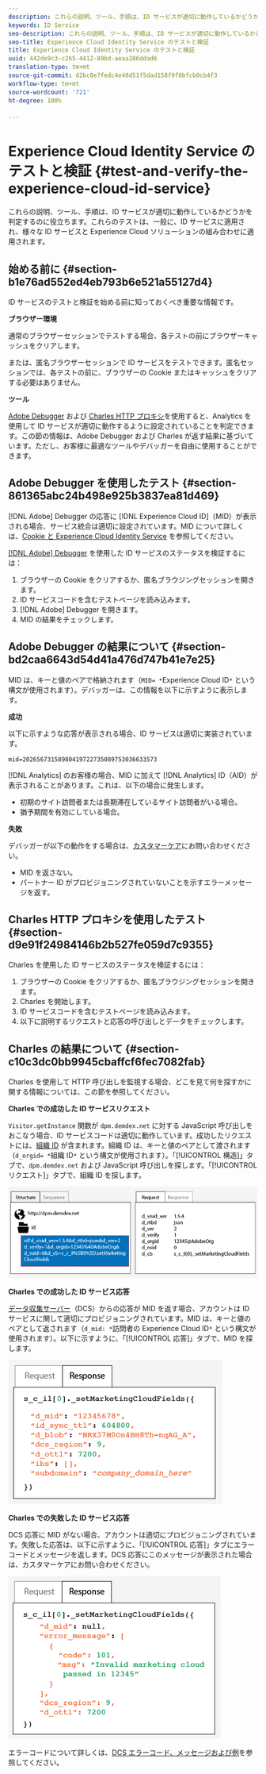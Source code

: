 ```yaml
---
description: これらの説明、ツール、手順は、ID サービスが適切に動作しているかどうかを判定するのに役立ちます。これらのテストは、一般に、ID サービスに適用され、様々な ID サービスと Experience Cloud ソリューションの組み合わせに適用されます。
keywords: ID Service
seo-description: これらの説明、ツール、手順は、ID サービスが適切に動作しているかどうかを判定するのに役立ちます。これらのテストは、一般に、ID サービスに適用され、様々な ID サービスと Experience Cloud ソリューションの組み合わせに適用されます。
seo-title: Experience Cloud Identity Service のテストと検証
title: Experience Cloud Identity Service のテストと検証
uuid: 442de9c3-c265-4412-89bd-aeaa286ddad6
translation-type: tm+mt
source-git-commit: d2bc0e7fedc4e48d51f5dad158f9f8bfcb0cb4f3
workflow-type: tm+mt
source-wordcount: '721'
ht-degree: 100%

---
```



# Experience Cloud Identity Service のテストと検証 {#test-and-verify-the-experience-cloud-id-service}

これらの説明、ツール、手順は、ID サービスが適切に動作しているかどうかを判定するのに役立ちます。これらのテストは、一般に、ID サービスに適用され、様々な ID サービスと Experience Cloud ソリューションの組み合わせに適用されます。

## 始める前に {#section-b1e76ad552ed4eb793b6e521a55127d4}

ID サービスのテストと検証を始める前に知っておくべき重要な情報です。

**ブラウザー環境**

通常のブラウザーセッションでテストする場合、各テストの前にブラウザーキャッシュをクリアします。

または、匿名ブラウザーセッションで ID サービスをテストできます。匿名セッションでは、各テストの前に、ブラウザーの Cookie またはキャッシュをクリアする必要はありません。

**ツール**

[Adobe Debugger](https://docs.adobe.com/content/help/ja-JP/analytics/implementation/validate/debugger.html) および [Charles HTTP プロキシ](https://www.charlesproxy.com/)を使用すると、Analytics を使用して ID サービスが適切に動作するように設定されていることを判定できます。この節の情報は、Adobe Debugger および Charles が返す結果に基づいています。ただし、お客様に最適なツールやデバッガーを自由に使用することができます。

## Adobe Debugger を使用したテスト {#section-861365abc24b498e925b3837ea81d469}

[!DNL Adobe] Debugger の応答に [!DNL Experience Cloud ID]（MID）が表示される場合、サービス統合は適切に設定されています。MID について詳しくは、[Cookie と Experience Cloud Identity Service](../introduction/cookies.md) を参照してください。

[[!DNL Adobe] Debugger](https://docs.adobe.com/content/help/ja-JP/analytics/implementation/validate/debugger.html) を使用した ID サービスのステータスを検証するには：

1. ブラウザーの Cookie をクリアするか、匿名ブラウジングセッションを開きます。
1. ID サービスコードを含むテストページを読み込みます。
1. [!DNL Adobe] Debugger を開きます。
1. MID の結果をチェックします。

## Adobe Debugger の結果について {#section-bd2caa6643d54d41a476d747b41e7e25}

MID は、キーと値のペアで格納されます（`MID= *`Experience Cloud ID`*` という構文が使用されます）。デバッガーは、この情報を以下に示すように表示します。

**成功**

以下に示すような応答が表示される場合、ID サービスは適切に実装されています。

```
mid=20265673158980419722735089753036633573
```

[!DNL Analytics] のお客様の場合、MID に加えて [!DNL Analytics] ID（AID）が表示されることがあります。これは、以下の場合に発生します。

* 初期のサイト訪問者または長期滞在しているサイト訪問者がいる場合。
* 猶予期間を有効にしている場合。

**失敗**

デバッガーが以下の動作をする場合は、[カスタマーケア](https://helpx.adobe.com/jp/marketing-cloud/contact-support.html)にお問い合わせください。

* MID を返さない。
* パートナー ID がプロビジョニングされていないことを示すエラーメッセージを返す。

## Charles HTTP プロキシを使用したテスト {#section-d9e91f24984146b2b527fe059d7c9355}

Charles を使用した ID サービスのステータスを検証するには：

1. ブラウザーの Cookie をクリアするか、匿名ブラウジングセッションを開きます。
1. Charles を開始します。
1. ID サービスコードを含むテストページを読み込みます。
1. 以下に説明するリクエストと応答の呼び出しとデータをチェックします。

## Charles の結果について {#section-c10c3dc0bb9945cbaffcf6fec7082fab}

Charles を使用して HTTP 呼び出しを監視する場合、どこを見て何を探すかに関する情報については、この節を参照してください。

**Charles での成功した ID サービスリクエスト**

`Visitor.getInstance` 関数が `dpm.demdex.net` に対する JavaScript 呼び出しをおこなう場合、ID サービスコードは適切に動作しています。成功したリクエストには、[組織 ID](../reference/requirements.md#section-a02f537129a64ffbb690d5738d360c26) が含まれます。組織 ID は、キーと値のペアとして渡されます（`d_orgid= *`組織 ID`*` という構文が使用されます）。「[!UICONTROL 構造]」タブで、`dpm.demdex.net` および JavaScript 呼び出しを探します。「[!UICONTROL リクエスト]」タブで、組織 ID を探します。

![](assets/charles_request.png)

**Charles での成功した ID サービス応答**

[データ収集サーバー](https://docs.adobe.com/content/help/ja-JP/audience-manager/user-guide/reference/system-components/components-data-collection.html)（DCS）からの応答が MID を返す場合、アカウントは ID サービスに関して適切にプロビジョニングされています。MID は、キーと値のペアとして返されます（`d_mid: *`訪問者の Experience Cloud ID`*` という構文が使用されます）。以下に示すように、「[!UICONTROL 応答]」タブで、MID を探します。

![](assets/charles_response_success.png)

**Charles での失敗した ID サービス応答**

DCS 応答に MID がない場合、アカウントは適切にプロビジョニングされています。失敗した応答は、以下に示すように、「[!UICONTROL 応答]」タブにエラーコードとメッセージを返します。DCS 応答にこのメッセージが表示された場合は、カスタマーケアにお問い合わせください。

![](assets/charles_response_unsuccessful.png)

エラーコードについて詳しくは、[DCS エラーコード、メッセージおよび例](https://docs.adobe.com/content/help/ja-JP/audience-manager/user-guide/api-and-sdk-code/dcs/dcs-api-reference/dcs-error-codes.html)を参照してください。
